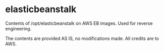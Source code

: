 # elasticbeanstalk
Contents of /opt/elasticbeanstalk on AWS EB images. Used for reverse engineering.

The contents are provided AS IS, no modifications made.
All credits are to AWS.
